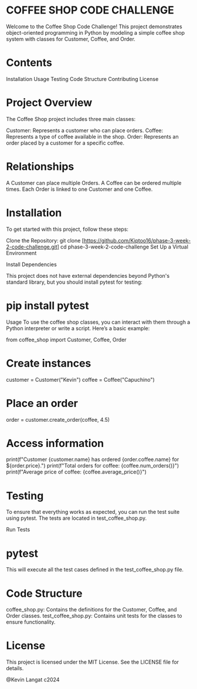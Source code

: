 # COFFEE SHOP CODE CHALLENGE

Welcome to the Coffee Shop Code Challenge! This project demonstrates object-oriented programming in Python by modeling a simple coffee shop system with classes for Customer, Coffee, and Order.

# Contents
Installation
Usage
Testing
Code Structure
Contributing
License

# Project Overview
The Coffee Shop project includes three main classes:

Customer: Represents a customer who can place orders.
Coffee: Represents a type of coffee available in the shop.
Order: Represents an order placed by a customer for a specific coffee.

# Relationships
A Customer can place multiple Orders.
A Coffee can be ordered multiple times.
Each Order is linked to one Customer and one Coffee.

# Installation
To get started with this project, follow these steps:

Clone the Repository: 
git clone [https://github.com/Kiptoo16/phase-3-week-2-code-challenge.git]
cd phase-3-week-2-code-challenge
Set Up a Virtual Environment

Install Dependencies

This project does not have external dependencies beyond Python's standard library, but you should install pytest for testing:

# pip install pytest
Usage
To use the coffee shop classes, you can interact with them through a Python interpreter or write a script. Here’s a basic example:

from coffee_shop import Customer, Coffee, Order

# Create instances
customer = Customer("Kevin")
coffee = Coffee("Capuchino")

# Place an order
order = customer.create_order(coffee, 4.5)

# Access information
print(f"Customer {customer.name} has ordered {order.coffee.name} for ${order.price}.")
print(f"Total orders for coffee: {coffee.num_orders()}")
print(f"Average price of coffee: {coffee.average_price()}")

# Testing
To ensure that everything works as expected, you can run the test suite using pytest. The tests are located in test_coffee_shop.py.

Run Tests

# pytest
This will execute all the test cases defined in the test_coffee_shop.py file.

# Code Structure
coffee_shop.py: Contains the definitions for the Customer, Coffee, and Order classes.
test_coffee_shop.py: Contains unit tests for the classes to ensure functionality.

# License
This project is licensed under the MIT License. See the LICENSE file for details.

@Kevin Langat c2024
